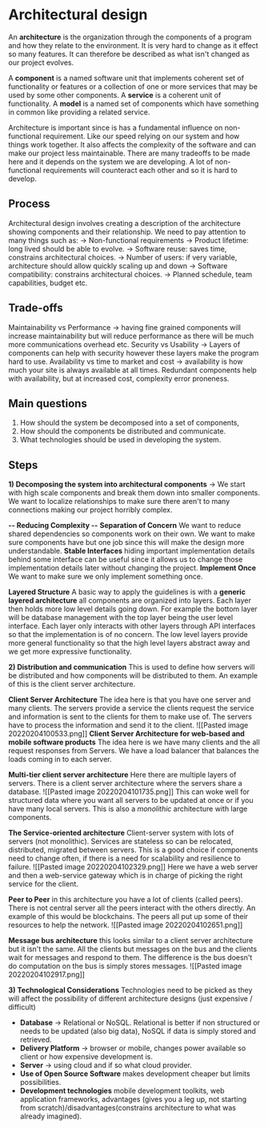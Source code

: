 # Architectural design
An **architecture** is the organization through the components of a program and how they relate to the environment. It is very hard to change as it effect so many features. It can therefore be described as what isn't changed as our project evolves.

A **component** is a named software unit that implements coherent set of functionality or features or a collection of one or more services that may be used by some other components. A **service** is a coherent unit of functionality. A **model** is a named set of components which have something in common like providing a related service.

Architecture is important since is has a fundamental influence on non-functional requirement. Like our speed relying on our system and how things work together. It also affects the complexity of the software and can make our project less maintainable. There are many tradeoffs to be made here and it depends on the system we are developing. A lot of non-functional requirements will counteract each other and so it is hard to develop.

## Process
Architectural design involves creating a description of the architecture showing components and their relationship. We need to pay attention to many things such as:
-> Non-functional requirements
-> Product lifetime: long lived should be able to evolve.
-> Software reuse: saves time, constrains architectural choices.
-> Number of users: if very variable, architecture should allow quickly scaling up and down
-> Software compatibility: constrains architectural choices.
-> Planned schedule, team capabilities, budget etc.

## Trade-offs
Maintainability vs Performance -> having fine grained components will increase maintainability but will reduce performance as there will be much more communications overhead etc.
Security vs Usability -> Layers of components can help with security however these layers make the program hard to use.
Availability vs time to market and cost -> availability is how much your site is always available at all times. Redundant components help with availability, but at increased cost, complexity error proneness.

## Main questions 
1. How should the system be decomposed into a set of components,
2. How should the components be distributed and communicate.
3. What technologies should be used in developing the system.

## Steps

**1) Decomposing the system into architectural components** -> We start with high scale components and break them down into smaller components.
We want to localize relationships to make sure there aren't to many connections making our project horribly complex.

**-- Reducing Complexity --**
**Separation of Concern** We want to reduce shared dependencies so components work on their own. We want to make sure components have but one job since this will make the design more understandable.
**Stable Interfaces** hiding important implementation details behind some interface can be useful since it allows us to change those implementation details later without changing the project.
**Implement Once** We want to make sure we only implement something once.

**Layered Structure**
A basic way to apply the guidelines is with a **generic layered architecture** all components are organized into layers. Each layer then holds more low level details going down. For example the bottom layer will be database management with the top layer being the user level interface. Each layer only interacts with other layers through API interfaces so that the implementation is of no concern. The low level layers provide more general functionality so that the high level layers abstract away and we get more expressive functionality.

**2) Distribution and communication** This is used to define how servers will be distributed and how components will be distributed to them. An example of this is the client server architecture.

**Client Server Architecture** The idea here is that you have one server and many clients. The servers provide a service the clients request the service and information is sent to the clients for them to make use of. The servers have to process the information and send it to the client.
![[Pasted image 20220204100533.png]]
**Client Server Architecture for web-based and mobile software products** The idea here is we have many clients and the all request responses from Servers. We have a load balancer that balances the loads coming in to each server.

**Multi-tier client server architecture** Here there are multiple layers of servers. There is a client server architecture where the servers share a database.
![[Pasted image 20220204101735.png]]
This can woke well for structured data where you want all servers to be updated at once or if you have many local servers. This is also a *monolithic* architecture with large components.

**The Service-oriented architecture** Client-server system with lots of servers (not monolithic). Services are stateless so can be relocated, distributed, migrated between servers. This is a good choice if components need to change often, if there is a need for scalability and resilience to failure.
![[Pasted image 20220204102329.png]]
Here we have a web server and then a web-service gateway which is in charge of picking the right service for the client.

**Peer to Peer** in this architecture you have a lot of clients (called peers). There is not central server all the peers interact with the others directly. An example of this would be blockchains. The peers all put up some of their resources to help the network.
![[Pasted image 20220204102651.png]]

**Message bus architecture** this looks similar to a client server architecture but it isn't the same. All the clients but messages on the bus and the clients wait for messages and respond to them. The difference is the bus doesn't do computation on the bus is simply stores messages.
![[Pasted image 20220204102917.png]]

**3) Technological Considerations** Technologies need to be picked as they will affect the possibility of different architecture designs (just expensive / difficult)
* **Database** -> Relational or NoSQL. Relational is better if non structured or needs to be updated (also big data), NoSQL if data is simply stored and retrieved.
* **Delivery Platform** -> browser or mobile, changes power available so client or how expensive development is.
* **Server** -> using cloud and if so what cloud provider.
* **Use of Open Source Software** makes development cheaper but limits possibilities.
* **Development technologies** mobile development toolkits, web application frameworks, advantages (gives you a leg up, not starting from scratch)/disadvantages(constrains architecture to what was already imagined).
